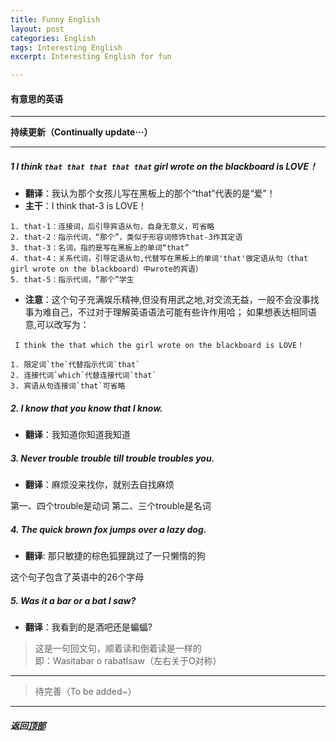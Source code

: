 ```yaml
---
title: Funny English
layout: post
categories: English
tags: Interesting English
excerpt: Interesting English for fun

---
```

#### 有意思的英语 <span id="home">
---

__持续更新（Continually update···）__

---

##### 1 I think `that that that that that` girl wrote on the blackboard is LOVE！ 

- **翻译**：我认为那个女孩儿写在黑板上的那个“that”代表的是“爱”！
- **主干**：I think that-3 is LOVE！
```
1. that-1：连接词，后引导宾语从句，自身无意义，可省略
2. that-2：指示代词，“那个”，类似于形容词修饰that-3作其定语
3. that-3：名词，指的是写在黑板上的单词“that”
4. that-4：关系代词，引导定语从句,代替写在黑板上的单词'that'做定语从句（that girl wrote on the blackboard）中wrote的宾语）
5. that-5：指示代词，“那个”学生
```
- **注意**：这个句子充满娱乐精神,但没有用武之地,对交流无益，一般不会没事找事为难自己，不过对于理解英语语法可能有些许作用哈；
如果想表达相同语意,可以改写为：
```
 I think the that which the girl wrote on the blackboard is LOVE！
```

```
1. 限定词`the`代替指示代词`that`
2. 连接代词`which`代替连接代词`that`
3. 宾语从句连接词`that`可省略
```

##### 2. I know that you know that I know.

- **翻译**：我知道你知道我知道

##### 3. Never trouble trouble till trouble troubles you.

- **翻译**：麻烦没来找你，就别去自找麻烦

第一、四个trouble是动词
第二、三个trouble是名词

##### 4. The quick brown fox jumps over a lazy dog.

- **翻译**: 那只敏捷的棕色狐狸跳过了一只懒惰的狗

这个句子包含了英语中的26个字母

##### 5. Was it a bar or a bat I saw?

- **翻译**：我看到的是酒吧还是蝙蝠?

> 这是一句回文句，顺着读和倒着读是一样的<br>
> 即：Wasitabar o rabatIsaw（左右关于O对称）



---

> 待完善（To be added~）

---

##### **返回[顶部](#home)**